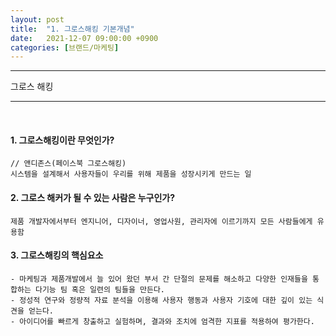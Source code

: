 ```yaml
---
layout: post
title:  "1. 그로스해킹 기본개념"
date:   2021-12-07 09:00:00 +0900
categories: [브랜드/마케팅]
---
```


* * *
그로스 해킹 
* * *
<br/>

#### 1. 그로스해킹이란 무엇인가?
```
// 앤디존스(페이스북 그로스해킹)
시스템을 설계해서 사용자들이 우리를 위해 제품을 성장시키게 만드는 일
```

#### 2. 그로스 해커가 될 수 있는 사람은 누구인가?
```
제품 개발자에서부터 엔지니어, 디자이너, 영업사원, 관리자에 이르기까지 모든 사람들에게 유용함
```

#### 3. 그로스해킹의 핵심요소
```
- 마케팅과 제품개발에서 늘 있어 왔던 부서 간 단절의 문제를 해소하고 다양한 인재들을 통합하는 다기능 팀 혹은 일련의 팀들을 만든다.
- 정성적 연구와 정량적 자료 분석을 이용해 사용자 행동과 사용자 기호에 대한 깊이 있는 식견을 얻는다.
- 아이디어를 빠르게 창출하고 실험하며, 결과와 조치에 엄격한 지표를 적용하여 평가한다.
```
